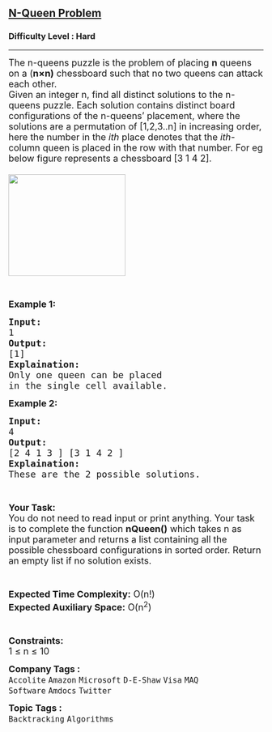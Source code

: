 <h2><a href="https://www.geeksforgeeks.org/problems/n-queen-problem0315/0">N-Queen Problem</a></h2><h3>Difficulty Level : Hard</h3><hr><div class="problems_problem_content__Xm_eO"><p><span style="font-size:18px">The n-queens puzzle is the problem of placing <strong>n</strong> queens on a&nbsp;(<strong>n×n)</strong> chessboard such that no two queens can&nbsp;attack each other.<br>
Given an integer n, find all distinct solutions to the n-queens puzzle. Each solution contains distinct board configurations of the n-queens’ placement, where the solutions are&nbsp;a permutation of [1,2,3..n] in increasing order, here&nbsp;the number in the <em>ith</em>&nbsp;place denotes&nbsp;that the <em>ith</em>-column queen is&nbsp;placed in the row with that number. For eg below figure represents a chessboard [3 1 4 2].<br>
<br>
<img alt="" src="https://contribute.geeksforgeeks.org/wp-content/uploads/ratinmaze_filled11-1.png" style="height:201px; width:231px"></span></p>

<p>&nbsp;</p>

<p><strong><span style="font-size:18px">Example 1:</span></strong></p>

<pre><span style="font-size:18px"><strong>Input:</strong>
1
<strong>Output:</strong>
[1]
<strong>Explaination:</strong>
Only one queen can be placed 
in the single cell available.</span></pre>

<p><strong><span style="font-size:18px">Example 2:</span></strong></p>

<pre><span style="font-size:18px"><strong>Input:</strong>
4
<strong>Output:</strong>
[2 4 1 3 ] [3 1 4 2 ]
<strong>Explaination:</strong>
These are the 2 possible solutions.</span></pre>

<p>&nbsp;</p>

<p><span style="font-size:18px"><strong>Your Task:</strong><br>
You do not need to read input or print anything. Your task is to complete the function <strong>nQueen()</strong> which takes n as input parameter and returns a list containing all the possible chessboard configurations in sorted order. Return an empty list if no solution exists.</span></p>

<p>&nbsp;</p>

<p><span style="font-size:18px"><strong>Expected Time Complexity:</strong> O(n!)<br>
<strong>Expected Auxiliary Space:</strong> O(n<sup>2</sup>)&nbsp;</span></p>

<p>&nbsp;</p>

<p><span style="font-size:18px"><strong>Constraints:</strong><br>
1 ≤ n ≤ 10&nbsp;</span></p>
</div><p><span style=font-size:18px><strong>Company Tags : </strong><br><code>Accolite</code>&nbsp;<code>Amazon</code>&nbsp;<code>Microsoft</code>&nbsp;<code>D-E-Shaw</code>&nbsp;<code>Visa</code>&nbsp;<code>MAQ Software</code>&nbsp;<code>Amdocs</code>&nbsp;<code>Twitter</code>&nbsp;<br><p><span style=font-size:18px><strong>Topic Tags : </strong><br><code>Backtracking</code>&nbsp;<code>Algorithms</code>&nbsp;